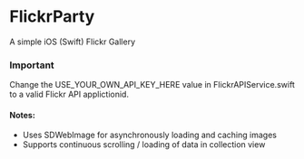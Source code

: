 # FlickrParty
A simple iOS (Swift) Flickr Gallery

### Important
Change the USE_YOUR_OWN_API_KEY_HERE value in FlickrAPIService.swift to a valid Flickr API applictionid.


#### Notes:
 - Uses SDWebImage for asynchronously loading and caching images
 - Supports continuous scrolling / loading of data in collection view
